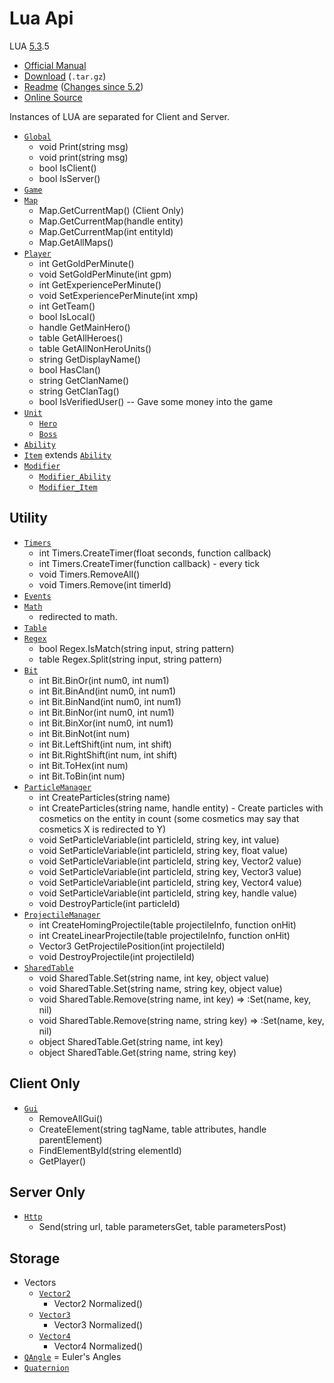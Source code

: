# Lua Api

LUA [5.3](https://www.lua.org/versions.html#5.3).5
- [Official Manual](https://www.lua.org/manual/5.3/)
- [Download](https://www.lua.org/ftp/lua-5.3.5.tar.gz) (`.tar.gz`)
- [Readme](https://www.lua.org/manual/5.3/readme.html) ([Changes since 5.2](https://www.lua.org/manual/5.3/readme.html#changes))
- [Online Source](https://www.lua.org/source/5.3/)

Instances of LUA are separated for Client and Server.

- [`Global`](Global/)
  - void Print(string msg)
  - void print(string msg)
  - bool IsClient()
  - bool IsServer()
- [`Game`](Game/)
- [`Map`](Map/)
  - Map.GetCurrentMap() (Client Only)
  - Map.GetCurrentMap(handle entity)
  - Map.GetCurrentMap(int entityId)
  - Map.GetAllMaps()
- [`Player`](Player/)
  - int GetGoldPerMinute()
  - void SetGoldPerMinute(int gpm)
  - int GetExperiencePerMinute()
  - void SetExperiencePerMinute(int xmp)
  - int GetTeam()
  - bool IsLocal()
  - handle GetMainHero()
  - table GetAllHeroes()
  - table GetAllNonHeroUnits()
  - string GetDisplayName()
  - bool HasClan()
  - string GetClanName()
  - string GetClanTag() 
  - bool IsVerifiedUser() -- Gave some money into the game
- [`Unit`](Unit/)
  - [`Hero`](Hero/)
  - [`Boss`](Boss/)
- [`Ability`](Ability/)
- [`Item`](Item/) extends [`Ability`](Ability/) 
- [`Modifier`](Modifier/)
  - [`Modifier_Ability`](Modifier/Ability/)
  - [`Modifier_Item`](Modifier/Item/)

## Utility
- [`Timers`](Timers/)
  - int Timers.CreateTimer(float seconds, function callback)
  - int Timers.CreateTimer(function callback) - every tick
  - void Timers.RemoveAll()
  - void Timers.Remove(int timerId)
- [`Events`](Events/)
- [`Math`](Math/)
  - redirected to math.
- [`Table`](Table/)
- [`Regex`](Regex/)
  - bool Regex.IsMatch(string input, string pattern)
  - table Regex.Split(string input, string pattern)
- [`Bit`](Bit/)
  - int Bit.BinOr(int num0, int num1)
  - int Bit.BinAnd(int num0, int num1)
  - int Bit.BinNand(int num0, int num1)
  - int Bit.BinNor(int num0, int num1)
  - int Bit.BinXor(int num0, int num1)
  - int Bit.BinNot(int num)
  - int Bit.LeftShift(int num, int shift)
  - int Bit.RightShift(int num, int shift)
  - int Bit.ToHex(int num)
  - int Bit.ToBin(int num)
- [`ParticleManager`](ParticleManager/)
  - int CreateParticles(string name)
  - int CreateParticles(string name, handle entity) - Create particles with cosmetics on the entity in count (some cosmetics may say that cosmetics X is redirected to Y)
  - void SetParticleVariable(int particleId, string key, int value)
  - void SetParticleVariable(int particleId, string key, float value)
  - void SetParticleVariable(int particleId, string key, Vector2 value)
  - void SetParticleVariable(int particleId, string key, Vector3 value)
  - void SetParticleVariable(int particleId, string key, Vector4 value)
  - void SetParticleVariable(int particleId, string key, handle value)
  - void DestroyParticle(int particleId)
- [`ProjectileManager`](ProjectileManager/)
  - int CreateHomingProjectile(table projectileInfo, function onHit)
  - int CreateLinearProjectile(table projectileInfo, function onHit)
  - Vector3 GetProjectilePosition(int projectileId)
  - void DestroyProjectile(int projectileId)
- [`SharedTable`](SharedTable/)
  - void SharedTable.Set(string name, int key, object value)
  - void SharedTable.Set(string name, string key, object value)
  - void SharedTable.Remove(string name, int key) => :Set(name, key, nil)
  - void SharedTable.Remove(string name, string key) => :Set(name, key, nil)
  - object SharedTable.Get(string name, int key)
  - object SharedTable.Get(string name, string key)

## Client Only
- [`Gui`](Gui/)
  - RemoveAllGui()
  - CreateElement(string tagName, table attributes, handle parentElement)
  - FindElementById(string elementId)
  - GetPlayer()

## Server Only
- [`Http`](Http/)
  - Send(string url, table parametersGet, table parametersPost)

## Storage
- Vectors
  - [`Vector2`](Vector2/)
    - Vector2 Normalized()
  - [`Vector3`](Vector3/)
    - Vector3 Normalized()
  - [`Vector4`](Vector4/)
    - Vector4 Normalized()
- [`QAngle`](QAngle/) = Euler's Angles
- [`Quaternion`](Quaternion/)